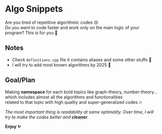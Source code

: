 # Algo Snippets
Are you tired of repetitive algorithmic codes 😢    
Do you want to code faster and work only on the main logic of your program? This is for you 🎁    

## Notes
- Check `definitions.cpp` file it contains aliases and some other stuffs 📖
- I will try to add most known algorithms by 2025 📅

## Goal/Plan
Making **namespace** for each bold topics like graph-theory, number-theory... which includes almost all the algorithms and functionalities        
related to that topic with high quality and super-generalized codes 🔥

*The most important thing is readability at same optimality. Over time, I will try to make the codes better and **cleaner**.*

**Enjoy ✨**
